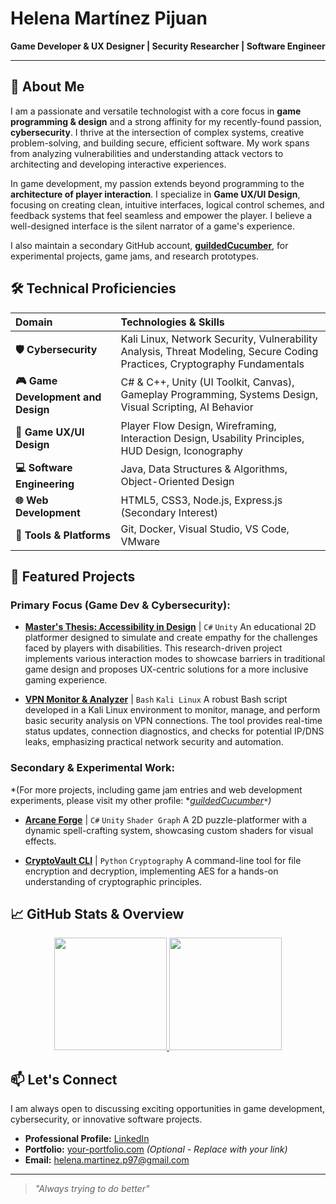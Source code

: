 # Helena Martínez Pijuan

**Game Developer & UX Designer | Security Researcher | Software Engineer**

---

## 👋 About Me

I am a passionate and versatile technologist with a core focus in **game programming & design** and a strong affinity for my recently-found passion, **cybersecurity**. I thrive at the intersection of complex systems, creative problem-solving, and building secure, efficient software. My work spans from analyzing vulnerabilities and understanding attack vectors to architecting and developing interactive experiences.

In game development, my passion extends beyond programming to the **architecture of player interaction**. I specialize in **Game UX/UI Design**, focusing on creating clean, intuitive interfaces, logical control schemes, and feedback systems that feel seamless and empower the player. I believe a well-designed interface is the silent narrator of a game's experience.

I also maintain a secondary GitHub account, **[guildedCucumber](https://github.com/guildedCucumber)**, for experimental projects, game jams, and research prototypes.

## 🛠️ Technical Proficiencies

| Domain | Technologies & Skills |
| :--- | :--- |
| **🛡️ Cybersecurity** | Kali Linux, Network Security, Vulnerability Analysis, Threat Modeling, Secure Coding Practices, Cryptography Fundamentals |
| **🎮 Game Development and Design** | C# & C++, Unity (UI Toolkit, Canvas), Gameplay Programming, Systems Design, Visual Scripting, AI Behavior |
| **🎨 Game UX/UI Design** | Player Flow Design, Wireframing, Interaction Design, Usability Principles, HUD Design, Iconography |
| **💻 Software Engineering** | Java, Data Structures & Algorithms, Object-Oriented Design |
| **🌐 Web Development** | HTML5, CSS3, Node.js, Express.js (Secondary Interest) |
| **🔧 Tools & Platforms** | Git, Docker, Visual Studio, VS Code, VMware |

## 🚀 Featured Projects

### **Primary Focus (Game Dev & Cybersecurity):**

*   **[Master's Thesis: Accessibility in Design](https://github.com/helenamartinezpijuan/masters-thesis-accessibility)** | `C#` `Unity`
    An educational 2D platformer designed to simulate and create empathy for the challenges faced by players with disabilities. This research-driven project implements various interaction modes to showcase barriers in traditional game design and proposes UX-centric solutions for a more inclusive gaming experience.

*   **[VPN Monitor & Analyzer](https://github.com/helenamartinezpijuan/vpn-monitor)** | `Bash` `Kali Linux`
    A robust Bash script developed in a Kali Linux environment to monitor, manage, and perform basic security analysis on VPN connections. The tool provides real-time status updates, connection diagnostics, and checks for potential IP/DNS leaks, emphasizing practical network security and automation.

### **Secondary & Experimental Work:**

*(For more projects, including game jam entries and web development experiments, please visit my other profile: **[guildedCucumber](https://github.com/guildedCucumber)`*`)*

*   **[Arcane Forge](https://github.com/guildedCucumber/arcane-forge)** | `C#` `Unity` `Shader Graph`
    A 2D puzzle-platformer with a dynamic spell-crafting system, showcasing custom shaders for visual effects.

*   **[CryptoVault CLI](https://github.com/guildedCucumber/cryptovault-cli)** | `Python` `Cryptography`
    A command-line tool for file encryption and decryption, implementing AES for a hands-on understanding of cryptographic principles.

## 📈 GitHub Stats & Overview

<p align="center">
  <a href="https://github.com/helenamartinezpijuan">
    <img height="180em" src="https://github-readme-stats.vercel.app/api?username=helenamartinezpijuan&show_icons=true&theme=radical&hide_border=true&count_private=true" />
    <img height="180em" src="https://github-readme-stats.vercel.app/api/top-langs/?username=helenamartinezpijuan&theme=radical&hide_border=true&layout=compact&langs_count=8" />
  </a>
</p>

## 📫 Let's Connect

I am always open to discussing exciting opportunities in game development, cybersecurity, or innovative software projects.

*   **Professional Profile:** [LinkedIn](https://es.linkedin.com/in/helena-m-pijuan1997)
*   **Portfolio:** [your-portfolio.com](https://www.your-portfolio.com) *(Optional - Replace with your link)*
*   **Email:** helena.martinez.p97@gmail.com

---

> *"Always trying to do better"*
